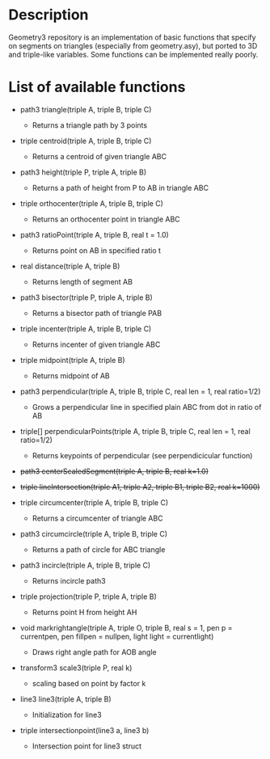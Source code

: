 # Description

Geometry3 repository is an implementation of basic functions that specify on segments on triangles (especially from geometry.asy), but ported to 3D and triple-like variables. Some functions can be implemented really poorly.

# List of available functions

* path3 triangle(triple A, triple B, triple C)
    - Returns a triangle path by 3 points

* triple centroid(triple A, triple B, triple C)
    - Returns a centroid of given triangle ABC

* path3 height(triple P, triple A, triple B)
    - Returns a path of height from P to AB in triangle ABC

* triple orthocenter(triple A, triple B, triple C)
    - Returns an orthocenter point in triangle ABC

* path3 ratioPoint(triple A, triple B, real t = 1.0)
    - Returns point on AB in specified ratio t

* real distance(triple A, triple B)
    - Returns length of segment AB

* path3 bisector(triple P, triple A, triple B)
    - Returns a bisector path of triangle PAB

* triple incenter(triple A, triple B, triple C)
    - Returns incenter of given triangle ABC

* triple midpoint(triple A, triple B)
    - Returns midpoint of AB

* path3 perpendicular(triple A, triple B, triple C, real len = 1, real ratio=1/2)
    - Grows a perpendicular line in specified plain ABC from dot in ratio of AB

* triple[] perpendicularPoints(triple A, triple B, triple C, real len = 1, real ratio=1/2)
    - Returns keypoints of perpendicular (see perpendicicular function)

* ~~path3 centerScaledSegment(triple A, triple B, real k=1.0)~~

* ~~triple lineIntersection(triple A1, triple A2, triple B1, triple B2, real k=1000)~~

* triple circumcenter(triple A, triple B, triple C)
    - Returns a circumcenter of triangle ABC

* path3 circumcircle(triple A, triple B, triple C)
    - Returns a path of circle for ABC triangle

* path3 incircle(triple A, triple B, triple C)
    - Returns incircle path3

* triple projection(triple P, triple A, triple B)
    - Returns point H from height AH

* void markrightangle(triple A, triple O, triple B, real s = 1, pen p = currentpen, pen fillpen = nullpen, light light = currentlight)
    - Draws right angle path for AOB angle

* transform3 scale3(triple P, real k)
    - scaling based on point by factor k

* line3 line3(triple A, triple B)
    - Initialization for line3

* triple intersectionpoint(line3 a, line3 b)
    - Intersection point for line3 struct

